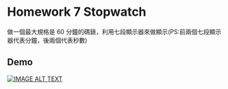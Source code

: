 # Homework 7 Stopwatch
做一個最大規格是 60 分鐘的碼錶，利用七段顯示器來做顯示(PS:前兩個七段顯示器代表分鐘，後兩個代表秒數)
## Demo

[![IMAGE ALT TEXT](https://img.youtube.com/vi/OHREnckS9xo/hqdefault.jpg)](https://youtube.com/watch/OHREnckS9xo)
